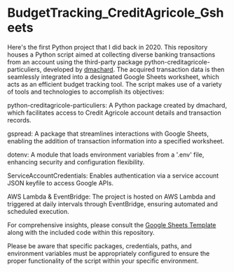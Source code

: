 # BudgetTracking_CreditAgricole_Gsheets

Here's the first Python project that I did back in 2020. This repository houses a Python script aimed at collecting diverse banking transactions from an account using the third-party package python-creditagricole-particuliers, developed by [dmachard](https://github.com/dmachard/python-creditagricole-particuliers). The acquired transaction data is then seamlessly integrated into a designated Google Sheets worksheet, which acts as an efficient budget tracking tool. The script makes use of a variety of tools and technologies to accomplish its objectives:

python-creditagricole-particuliers: A Python package created by dmachard, which facilitates access to Credit Agricole account details and transaction records.

gspread: A package that streamlines interactions with Google Sheets, enabling the addition of transaction information into a specified worksheet.

dotenv: A module that loads environment variables from a '.env' file, enhancing security and configuration flexibility.

ServiceAccountCredentials: Enables authentication via a service account JSON keyfile to access Google APIs.

AWS Lambda & EventBridge: The project is hosted on AWS Lambda and triggered at daily intervals through EventBridge, ensuring automated and scheduled execution.

For comprehensive insights, please consult the [Google Sheets Template](https://docs.google.com/spreadsheets/d/1NvhKyCqQK515gzzyhcQUO0TfHJLnYhUB1hptQ-sZAT0/edit?usp=sharing) along with the included code within this repository.

Please be aware that specific packages, credentials, paths, and environment variables must be appropriately configured to ensure the proper functionality of the script within your specific environment.
